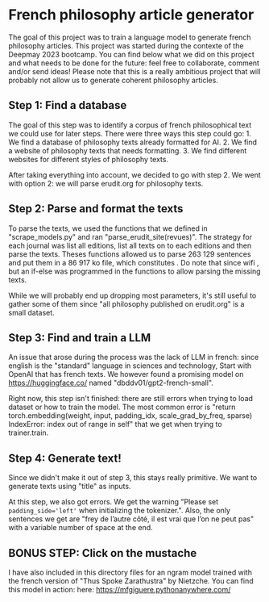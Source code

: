 # French philosophy article generator
The goal of this project was to train a language model to generate french philosophy articles. This project was started during the contexte of the Deepmay 2023 bootcamp. You can find below what we did on this project and what needs to be done for the future: feel free to collaborate, comment and/or send ideas! Please note that this is a really ambitious project that will probably not allow us to generate coherent philosophy articles. 

## Step 1: Find a database
The goal of this step was to identify a corpus of french philosophical text we could use for later steps. 
There were three ways this step could go:
    1. We find a database of philosophy texts already formatted for AI.
    2. We find a website of philosophy texts that needs formatting.
    3. We find different websites for different styles of philosophy texts. 

After taking everything into account, we decided to go with step 2. 
We went with option 2: we will parse erudit.org for philosophy texts.

## Step 2: Parse and format the texts
To parse the texts, we used the functions that we defined in "scrape_models.py" and ran "parse_erudit_site(revues)". The strategy for each journal was list all editions, list all texts on to each editions and then parse the texts. Theses functions allowed us to parse 263 129 sentences and put them in a 86 917 ko file, which constitutes . Do note that since wifi , but an if-else was programmed in the functions to allow parsing the missing texts. 

While we will probably end up dropping most parameters, it's still useful to gather some of them since "all philosophy published on erudit.org" is a small dataset. 

## Step 3: Find and train a LLM
An issue that arose during the process was the lack of LLM in french: since english is the "standard" language in sciences and technology, Start with OpenAI that has french texts. We however found a promising model on https://huggingface.co/ named "dbddv01/gpt2-french-small". 

Right now, this step isn't finished: there are still errors when trying to load dataset or how to train the model. The most common error is "return torch.embedding(weight, input, padding_idx, scale_grad_by_freq, sparse)
IndexError: index out of range in self" that we get when trying to trainer.train. 

## Step 4: Generate text!
Since we didn't make it out of step 3, this stays really primitive. We want to generate texts using "title" as inputs. 

At this step, we also got errors. We get the warning "Please set `padding_side='left'` when initializing the tokenizer.". Also, the only sentences we get are "frey de l’autre côté, il est vrai que l’on ne peut pas" with a variable number of space at the end. 

## BONUS STEP: Click on the mustache
I have also included in this directory files for an ngram model trained with the french version of "Thus Spoke Zarathustra" by Nietzche. You can find this model in action: here: https://mfgiguere.pythonanywhere.com/